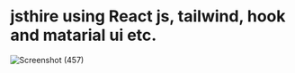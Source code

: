 # jsthire using React js, tailwind, hook and matarial ui etc.

![Screenshot (457)](https://github.com/MERN-Stack123/jsthire/assets/49534250/8ad5d08d-a036-4cfb-b980-ae65c87e560b)
